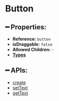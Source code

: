 # Button

## ━ Properties:

* **Reference:** `button`
* **isDraggable:** `false`
* **Allowed Children:** -
* [**Types**](types/)

## ━ APIs:

* [create](createbutton.md)
* [setText](setbuttontext.md)
* [getText](getbuttontext.md)

